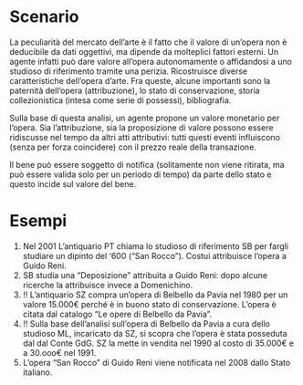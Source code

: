 # Scenario

La peculiarità del mercato dell’arte è il fatto che il valore di un’opera non è deducibile da dati oggettivi, ma dipende da molteplici fattori esterni. Un agente infatti può dare valore all’opera autonomamente o affidandosi a uno studioso di riferimento tramite una perizia. Ricostruisce diverse caratteristiche dell’opera d’arte. Fra queste, alcune importanti sono la paternità dell’opera (attribuzione), lo stato di conservazione, storia collezionistica (intesa come serie di possessi), bibliografia.

Sulla base di questa analisi, un agente propone un valore monetario per l’opera. Sia l’attribuzione, sia la proposizione di valore possono essere ridiscusse nel tempo da altri atti attributivi: tutti questi eventi influiscono (senza per forza coincidere) con il prezzo reale della transazione.

Il bene può essere soggetto di notifica (solitamente non viene ritirata, ma può essere valida solo per un periodo di tempo) da parte dello stato e questo incide sul valore del bene. 

# Esempi

1. Nel 2001 L’antiquario PT chiama lo studioso di riferimento SB per fargli studiare un dipinto del ‘600 (“San Rocco”). Costui attribuisce l’opera a Guido Reni.
2. SB studia una “Deposizione” attribuita a Guido Reni: dopo alcune ricerche la attribuisce invece a Domenichino.
3. !! L’antiquario SZ compra un’opera di Belbello da Pavia  nel 1980 per un valore 15.000€ perché è in buono stato di conservazione. L’opera è citata dal catalogo “Le opere di Belbello da Pavia”.
4. !! Sulla base dell’analisi sull’opera di Belbello da Pavia a cura dello studioso ML, incaricato da SZ, si scopra che l’opera è stata posseduta dal dal Conte GdG. SZ la mette in vendita nel 1990 al costo di 35.000€ e a 30.ooo€ nel 1991.
5. L’opera “San Rocco” di Guido Reni  viene notificata nel 2008 dallo Stato italiano.

